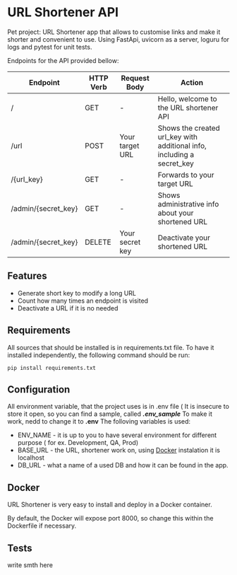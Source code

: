 # URL Shortener API

Pet project: URL Shortener app that allows to customise links and make it shorter and convenient to use.
Using FastApi, uvicorn as a server, loguru for logs and pytest for unit tests.

Endpoints for the API provided bellow:

| Endpoint | HTTP Verb | Request Body | Action | 
| -------- | --------- | ------------ | ------ |
| / | GET | - | Hello, welcome to the URL shortener API |
| /url | POST | Your target URL | Shows the created url_key with additional info, including a secret_key |
| /{url_key} | GET | - | Forwards to your target URL |
| /admin/{secret_key} | GET | - | Shows administrative info about your shortened URL |
| /admin/{secret_key} | DELETE | Your secret key | Deactivate your shortened URL | 


## Features

- Generate short key to modify a long URL
- Count how many times an endpoint is visited
- Deactivate a URL if it is no needed


## Requirements

All sources that should be installed is in requirements.txt file.
To have it installed independently, the following command should be run:

```pip install requirements.txt```


## Configuration

All environment variable, that the project uses is in .env file ( It is insecure to store it open, so you can find a sample, called ***.env_sample***
To make it work, nedd to change it to **.env**
The folloving variables is used:

- ENV_NAME - it is up to you to have several environment for different purpose ( for ex. Development, QA, Prod)
- BASE_URL - the URL, shortener work on, using [Docker](##Docker) instalation it is localhost
- DB_URL - what a name of a used DB and how it can be found in the app.


## Docker

URL Shortener is very easy to install and deploy in a Docker container.

By default, the Docker will expose port 8000, so change this within the
Dockerfile if necessary.


## Tests

write smth here

